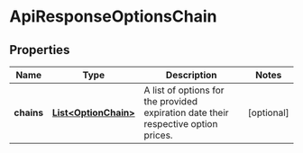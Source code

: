 
# ApiResponseOptionsChain

## Properties
Name | Type | Description | Notes
------------ | ------------- | ------------- | -------------
**chains** | [**List&lt;OptionChain&gt;**](OptionChain.md) | A list of options for the provided expiration date their respective option prices. |  [optional]



